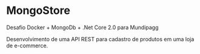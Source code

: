 # MongoStore
Desafio Docker + MongoDb + .Net Core 2.0 para Mundipagg

Desenvolvimento de uma API REST para cadastro
de produtos em uma loja de e-commerce.
